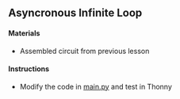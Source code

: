 ## Asyncronous Infinite Loop

#### Materials
 - Assembled circuit from previous lesson

#### Instructions
 - Modify the code in [main.py](https://github.com/jgrissom/iot-gps/commit/98d2681d85d1fcaa78cff280157265c37cc6bea1) and test in Thonny

